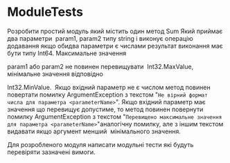# ModuleTests
Розробити простий модуль який містить один метод Sum Який приймає два параметри  param1, param2 типу string і виконує операцію додавання якщо обидва параметри є числами результат виконання має бути типу Int64. Максимальне значення  

param1 або param2 не повинен перевищувати  Int32.MaxValue, мінімальне значення відповідно 

Int32.MinValue. 
Якщо вхідний параметр не є числом метод повинен повертати помилку ArgumentException з текстом "`Не вірний формат числа для параметра <parameterName>`".
Якщо вхідний параметр має значення що перевищує допустиме, то метод повинен повернути помилку ArgumentException з текстом "`Перевищено максимальне значення для параметра <parameterName>`"аналогічну помилку, але з іншим текстом видавати якщо аргумент менший  мінімального значення.

Для розробленого модуля написати модульні тести які будуть перевіряти зазначені вимоги.
